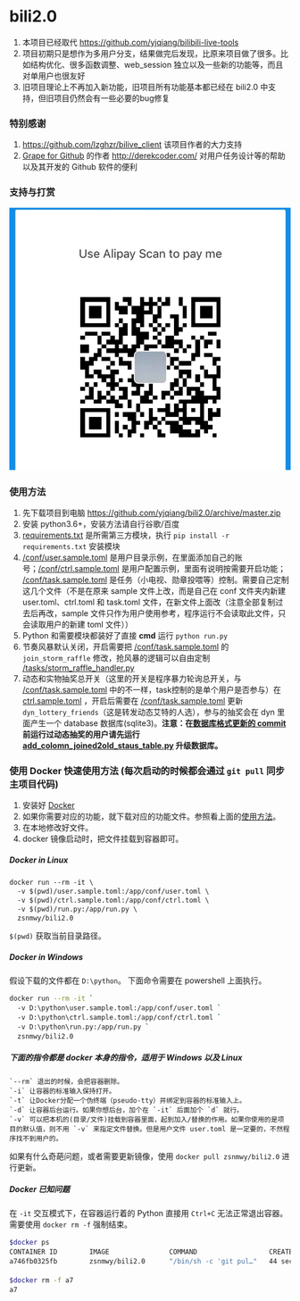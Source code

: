 # bili2.0  

1. 本项目已经取代 <https://github.com/yjqiang/bilibili-live-tools>
1. 项目初期只是想作为多用户分支，结果做完后发现，比原来项目做了很多。比如结构优化、很多函数调整、web_session 独立以及一些新的功能等，而且对单用户也很友好
1. 旧项目理论上不再加入新功能，旧项目所有功能基本都已经在 bili2.0 中支持，但旧项目仍然会有一些必要的bug修复

### 特别感谢

1. <https://github.com/lzghzr/bilive_client> 该项目作者的大力支持
2. [Grape for Github](https://itunes.apple.com/app/apple-store/id1371929193?mt=8) 的作者 <http://derekcoder.com/> 对用户任务设计等的帮助以及其开发的 Github 软件的便利

### 支持与打赏
![](support.jpeg)

### 使用方法

1. 先下载项目到电脑 <https://github.com/yjqiang/bili2.0/archive/master.zip>
1. 安装 python3.6+，安装方法请自行谷歌/百度
1. [requirements.txt](requirements.txt) 是所需第三方模块，执行 `pip install -r requirements.txt` 安装模块
1. [/conf/user.sample.toml](conf/user.sample.toml) 是用户目录示例，在里面添加自己的账号；[/conf/ctrl.sample.toml](conf/ctrl.sample.toml) 是用户配置示例，里面有说明按需要开启功能；
[/conf/task.sample.toml](conf/task.sample.toml) 是任务（小电视、勋章投喂等）控制。需要自己定制这几个文件（不是在原来 sample 文件上改，而是自己在 conf 文件夹内新建 user.toml、ctrl.toml 和 task.toml 文件，在新文件上面改（注意全部复制过去后再改，sample 文件只作为用户使用参考，程序运行不会读取此文件，只会读取用户的新建 toml 文件））
1. Python 和需要模块都装好了直接 **cmd** 运行 `python run.py`
1. 节奏风暴默认关闭，开启需要把 [/conf/task.sample.toml](conf/task.sample.toml) 的 `join_storm_raffle`  修改，抢风暴的逻辑可以自由定制 [/tasks/storm_raffle_handler.py](tasks/storm_raffle_handler.py)
1. 动态和实物抽奖总开关（这里的开关是程序暴力轮询总开关，与 [/conf/task.sample.toml](conf/task.sample.toml) 中的不一样，task控制的是单个用户是否参与）在 [ctrl.sample.toml](conf/ctrl.sample.toml) ，开启后需要在 [/conf/task.sample.toml](conf/task.sample.toml) 更新 `dyn_lottery_friends`（这是转发动态艾特的人选），参与的抽奖会在 dyn 里面产生一个 database 数据库(sqlite3)。**注意：在[数据库格式更新的 commit ](https://github.com/yjqiang/bili2.0/commit/93fb545add5e3e51adc4704f51def3a5468d8e4a)前运行过动态抽奖的用户请先运行 [add_colomn_joined2old_staus_table.py](dyn/add_colomn_joined2old_staus_table.py) 升级数据库。**

### 使用 Docker 快速使用方法 (每次启动的时候都会通过 `git pull` 同步主项目代码)

1. 安装好 [Docker](https://yeasy.gitbooks.io/docker_practice/content/install/)
2. 如果你需要对应的功能，就下载对应的功能文件。参照看上面的[使用方法](#使用方法)。
3. 在本地修改好文件。
4. docker 镜像启动时，把文件挂载到容器即可。

##### Docker in Linux

```
docker run --rm -it \
  -v $(pwd)/user.sample.toml:/app/conf/user.toml \
  -v $(pwd)/ctrl.sample.toml:/app/conf/ctrl.toml \
  -v $(pwd)/run.py:/app/run.py \
  zsnmwy/bili2.0
```

`$(pwd)` 获取当前目录路径。

##### Docker in Windows

假设下载的文件都在 `D:\python`。
下面命令需要在 powershell 上面执行。

```bash
docker run --rm -it `
  -v D:\python\user.sample.toml:/app/conf/user.toml `
  -v D:\python\ctrl.sample.toml:/app/conf/ctrl.toml `
  -v D:\python\run.py:/app/run.py `
  zsnmwy/bili2.0
```

##### 下面的指令都是 docker 本身的指令，适用于 Windows 以及 Linux

    `--rm` 退出的时候，会把容器删除。
    `-i` 让容器的标准输入保持打开。
    `-t` 让Docker分配一个伪终端（pseudo-tty）并绑定到容器的标准输入上。
    `-d` 让容器后台运行。如果你想后台，加个在 `-it` 后面加个 `d` 就行。
    `-v` 可以把本机的(目录/文件)挂载到容器里面，起到加入/替换的作用。如果你使用的是项目的默认值，则不用 `-v` 来指定文件替换。但是用户文件 user.toml 是一定要的，不然程序找不到用户的。

如果有什么奇葩问题，或者需要更新镜像，使用 `docker pull zsnmwy/bili2.0` 进行更新。

##### Docker 已知问题

在 `-it` 交互模式下，在容器运行着的 Python 直接用 `Ctrl+C` 无法正常退出容器。需要使用 `docker rm -f` 强制结束。

```bash
$docker ps
CONTAINER ID        IMAGE               COMMAND                  CREATED             STATUS              PORTS               NAMES
a746fb0325fb        zsnmwy/bili2.0      "/bin/sh -c 'git pul…"   44 seconds ago      Up 42 seconds                           frosty_mccarthy

$docker rm -f a7
a7
```
